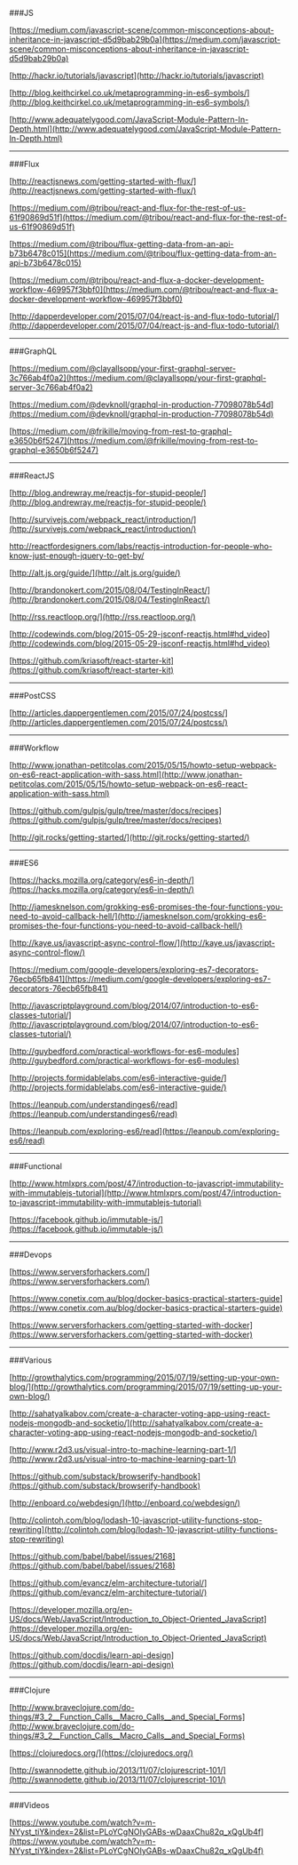 
###JS

[https://medium.com/javascript-scene/common-misconceptions-about-inheritance-in-javascript-d5d9bab29b0a](https://medium.com/javascript-scene/common-misconceptions-about-inheritance-in-javascript-d5d9bab29b0a)

[http://hackr.io/tutorials/javascript](http://hackr.io/tutorials/javascript)

[http://blog.keithcirkel.co.uk/metaprogramming-in-es6-symbols/](http://blog.keithcirkel.co.uk/metaprogramming-in-es6-symbols/)

[http://www.adequatelygood.com/JavaScript-Module-Pattern-In-Depth.html](http://www.adequatelygood.com/JavaScript-Module-Pattern-In-Depth.html)



---
###Flux

[http://reactjsnews.com/getting-started-with-flux/](http://reactjsnews.com/getting-started-with-flux/)

[https://medium.com/@tribou/react-and-flux-for-the-rest-of-us-61f90869d51f](https://medium.com/@tribou/react-and-flux-for-the-rest-of-us-61f90869d51f)

[https://medium.com/@tribou/flux-getting-data-from-an-api-b73b6478c015](https://medium.com/@tribou/flux-getting-data-from-an-api-b73b6478c015)

[https://medium.com/@tribou/react-and-flux-a-docker-development-workflow-469957f3bbf0](https://medium.com/@tribou/react-and-flux-a-docker-development-workflow-469957f3bbf0)

[http://dapperdeveloper.com/2015/07/04/react-js-and-flux-todo-tutorial/](http://dapperdeveloper.com/2015/07/04/react-js-and-flux-todo-tutorial/)

---
###GraphQL

[https://medium.com/@clayallsopp/your-first-graphql-server-3c766ab4f0a2](https://medium.com/@clayallsopp/your-first-graphql-server-3c766ab4f0a2)

[https://medium.com/@devknoll/graphql-in-production-77098078b54d](https://medium.com/@devknoll/graphql-in-production-77098078b54d)

[https://medium.com/@frikille/moving-from-rest-to-graphql-e3650b6f5247](https://medium.com/@frikille/moving-from-rest-to-graphql-e3650b6f5247)



---
###ReactJS

[http://blog.andrewray.me/reactjs-for-stupid-people/](http://blog.andrewray.me/reactjs-for-stupid-people/)

[http://survivejs.com/webpack_react/introduction/](http://survivejs.com/webpack_react/introduction/)

[http://reactfordesigners.com/labs/reactjs-introduction-for-people-who-know-just-enough-jquery-to-get-by/
](http://reactfordesigners.com/labs/reactjs-introduction-for-people-who-know-just-enough-jquery-to-get-by/)

[http://alt.js.org/guide/](http://alt.js.org/guide/)

[http://brandonokert.com/2015/08/04/TestingInReact/](http://brandonokert.com/2015/08/04/TestingInReact/)

[http://rss.reactloop.org/](http://rss.reactloop.org/)

[http://codewinds.com/blog/2015-05-29-jsconf-reactjs.html#hd_video](http://codewinds.com/blog/2015-05-29-jsconf-reactjs.html#hd_video)

[https://github.com/kriasoft/react-starter-kit](https://github.com/kriasoft/react-starter-kit)



---
###PostCSS

[http://articles.dappergentlemen.com/2015/07/24/postcss/](http://articles.dappergentlemen.com/2015/07/24/postcss/)



---
###Workflow

[http://www.jonathan-petitcolas.com/2015/05/15/howto-setup-webpack-on-es6-react-application-with-sass.html](http://www.jonathan-petitcolas.com/2015/05/15/howto-setup-webpack-on-es6-react-application-with-sass.html)

[https://github.com/gulpjs/gulp/tree/master/docs/recipes](https://github.com/gulpjs/gulp/tree/master/docs/recipes)

[http://git.rocks/getting-started/](http://git.rocks/getting-started/)


---
###ES6

[https://hacks.mozilla.org/category/es6-in-depth/](https://hacks.mozilla.org/category/es6-in-depth/)

[http://jamesknelson.com/grokking-es6-promises-the-four-functions-you-need-to-avoid-callback-hell/](http://jamesknelson.com/grokking-es6-promises-the-four-functions-you-need-to-avoid-callback-hell/)

[http://kaye.us/javascript-async-control-flow/](http://kaye.us/javascript-async-control-flow/)

[https://medium.com/google-developers/exploring-es7-decorators-76ecb65fb841](https://medium.com/google-developers/exploring-es7-decorators-76ecb65fb841)

[http://javascriptplayground.com/blog/2014/07/introduction-to-es6-classes-tutorial/](http://javascriptplayground.com/blog/2014/07/introduction-to-es6-classes-tutorial/)

[http://guybedford.com/practical-workflows-for-es6-modules](http://guybedford.com/practical-workflows-for-es6-modules)

[http://projects.formidablelabs.com/es6-interactive-guide/](http://projects.formidablelabs.com/es6-interactive-guide/)

[https://leanpub.com/understandinges6/read](https://leanpub.com/understandinges6/read)

[https://leanpub.com/exploring-es6/read](https://leanpub.com/exploring-es6/read)



---
###Functional

[http://www.htmlxprs.com/post/47/introduction-to-javascript-immutability-with-immutablejs-tutorial](http://www.htmlxprs.com/post/47/introduction-to-javascript-immutability-with-immutablejs-tutorial)

[https://facebook.github.io/immutable-js/](https://facebook.github.io/immutable-js/)



---
###Devops

[https://www.serversforhackers.com/](https://www.serversforhackers.com/)

[https://www.conetix.com.au/blog/docker-basics-practical-starters-guide](https://www.conetix.com.au/blog/docker-basics-practical-starters-guide)

[https://www.serversforhackers.com/getting-started-with-docker](https://www.serversforhackers.com/getting-started-with-docker)



---
###Various

[http://growthalytics.com/programming/2015/07/19/setting-up-your-own-blog/](http://growthalytics.com/programming/2015/07/19/setting-up-your-own-blog/)

[http://sahatyalkabov.com/create-a-character-voting-app-using-react-nodejs-mongodb-and-socketio/](http://sahatyalkabov.com/create-a-character-voting-app-using-react-nodejs-mongodb-and-socketio/)

[http://www.r2d3.us/visual-intro-to-machine-learning-part-1/](http://www.r2d3.us/visual-intro-to-machine-learning-part-1/)

[https://github.com/substack/browserify-handbook](https://github.com/substack/browserify-handbook)

[http://enboard.co/webdesign/](http://enboard.co/webdesign/)

[http://colintoh.com/blog/lodash-10-javascript-utility-functions-stop-rewriting](http://colintoh.com/blog/lodash-10-javascript-utility-functions-stop-rewriting)

[https://github.com/babel/babel/issues/2168](https://github.com/babel/babel/issues/2168)

[https://github.com/evancz/elm-architecture-tutorial/](https://github.com/evancz/elm-architecture-tutorial/)

[https://developer.mozilla.org/en-US/docs/Web/JavaScript/Introduction_to_Object-Oriented_JavaScript](https://developer.mozilla.org/en-US/docs/Web/JavaScript/Introduction_to_Object-Oriented_JavaScript)

[https://github.com/docdis/learn-api-design](https://github.com/docdis/learn-api-design)


---
###Clojure

[http://www.braveclojure.com/do-things/#3_2__Function_Calls__Macro_Calls__and_Special_Forms](http://www.braveclojure.com/do-things/#3_2__Function_Calls__Macro_Calls__and_Special_Forms)

[https://clojuredocs.org/](https://clojuredocs.org/)

[http://swannodette.github.io/2013/11/07/clojurescript-101/](http://swannodette.github.io/2013/11/07/clojurescript-101/)



----
###Videos

[https://www.youtube.com/watch?v=m-NYyst_tiY&index=2&list=PLoYCgNOIyGABs-wDaaxChu82q_xQgUb4f](https://www.youtube.com/watch?v=m-NYyst_tiY&index=2&list=PLoYCgNOIyGABs-wDaaxChu82q_xQgUb4f)
